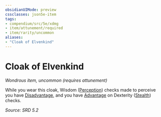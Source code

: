 ```yaml
---
obsidianUIMode: preview
cssclasses: json5e-item
tags:
- compendium/src/5e/xdmg
- item/attunement/required
- item/rarity/uncommon
aliases: 
- "Cloak of Elvenkind"
---
```

# Cloak of Elvenkind
*Wondrous item, uncommon (requires attunement)*  


While you wear this cloak, Wisdom ([Perception](skills.md#Perception)) checks made to perceive you have [Disadvantage](disadvantage-xphb.md), and you have [Advantage](advantage-xphb.md) on Dexterity ([Stealth](skills.md#Stealth)) checks.

*Source: SRD 5.2*